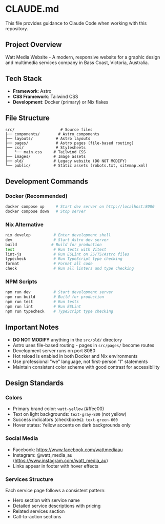 # CLAUDE.md

This file provides guidance to Claude Code when working with this repository.

## Project Overview

Watt Media Website - A modern, responsive website for a graphic design and multimedia services company in Bass Coast, Victoria, Australia.

## Tech Stack

- **Framework**: Astro
- **CSS Framework**: Tailwind CSS  
- **Development**: Docker (primary) or Nix flakes

## File Structure

```
src/                    # Source files
├── components/        # Astro components
├── layouts/          # Astro layouts
├── pages/            # Astro pages (file-based routing)
├── css/              # Stylesheets
│   └── main.css     # Tailwind CSS
├── images/          # Image assets
├── old/             # Legacy website (DO NOT MODIFY)
└── public/          # Static assets (robots.txt, sitemap.xml)
```

## Development Commands

### Docker (Recommended)
```bash
docker compose up     # Start dev server on http://localhost:8080
docker compose down   # Stop server
```

### Nix Alternative
```bash
nix develop          # Enter development shell
dev                  # Start Astro dev server
build               # Build for production
test                 # Run tests with Vitest
lint-js              # Run ESLint on JS/TS/Astro files
typecheck            # Run TypeScript type checking
format               # Format all code
check                # Run all linters and type checking
```

### NPM Scripts
```bash
npm run dev          # Start development server
npm run build        # Build for production
npm run test         # Run tests
npm run lint         # Run ESLint
npm run typecheck    # TypeScript type checking
```

## Important Notes

- **DO NOT MODIFY** anything in the `src/old/` directory
- Astro uses file-based routing - pages in `src/pages/` become routes
- Development server runs on port 8080
- Hot reload is enabled in both Docker and Nix environments
- Use professional "we" language, not first-person "I" statements
- Maintain consistent color scheme with good contrast for accessibility

## Design Standards

### Colors
- Primary brand color: `watt-yellow` (#ffee00)
- Text on light backgrounds: `text-gray-800` (not yellow)
- Success indicators (checkboxes): `text-green-600`
- Hover states: Yellow accents on dark backgrounds only

### Social Media
- Facebook: https://www.facebook.com/wattmediaau
- Instagram: @watt_media_au (https://www.instagram.com/watt_media_au)
- Links appear in footer with hover effects

### Services Structure
Each service page follows a consistent pattern:
- Hero section with service name
- Detailed service descriptions with pricing
- Related services section
- Call-to-action sections